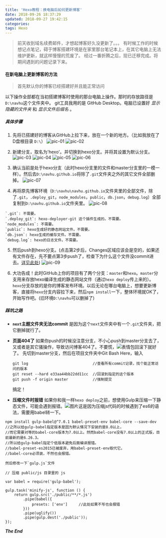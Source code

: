 ```yaml
---
title: 'Hexo教程：换电脑后如何更新博客'
date: 2018-09-26 18:37:29
updated: 2018-09-27 19:42:15
categories:
tags: Hexo
---
```


>前天收到域名续费邮件，才想起博客好久没更新了。。。
>有时候工作的时候想记点笔记，碍于博客搭建环境是在家里那台笔记本上，在其它电脑上无法维护更新，就这样慢慢的荒废了。
>经过一番折腾之后，现已迁移完成。将期间遇到的问题记录下来。

<!-- more -->

#### 在新电脑上更新博客的方法
>首先默认你的博客已经搭建好并且能正常访问

以下操作全部都在当初搭建博客时使用的那台电脑上操作。那时的存放路径是`D:\navhu`这个文件夹中。
git工具我用的是 GitHub Desktop。电脑已设置好 *显示隐藏的文件夹* 和 *显示文件后缀名* 。

##### 具体步骤
1. 先将已搭建好的博客从GitHub上拉下来，放在一个新的地方。（比如我放在了D盘根目录 `D:\`）
![pic-01](https://wx3.sinaimg.cn/mw690/0060lm7Tly1fvndgm9ljqj30sd0fo409.jpg)
![pic-02](https://wx4.sinaimg.cn/mw690/0060lm7Tly1fvndhedwcbj30cg09k0sv.jpg)

2. 新建分支，取名为'hexo'。并切换到hexo分支。并将其设置为默认分支。
![pic-03](https://wx4.sinaimg.cn/mw690/0060lm7Tly1fvndhee78hj30aq067aa5.jpg)
![pic-04](https://wx1.sinaimg.cn/mw690/0060lm7Tly1fvndhedon2j30az07baa3.jpg)
![pic-05](https://wx1.sinaimg.cn/mw690/0060lm7Tly1fvndheeglcj30e202ymx4.jpg)
![pic-06](https://wx2.sinaimg.cn/mw690/0060lm7Tly1fvndtk1hopj30mb08kjs1.jpg)

3. 确认当前是处于hexo分支（此时hexo分支里的文件和master分支里的一模一样）。然后去`D:\navhu.github.io`将除了`.git`文件夹之外的其它文件全部删掉。
![pic-07](https://wx3.sinaimg.cn/mw690/0060lm7Tly1fvne26xulhj306f09e3yp.jpg)

4. 再将原先博客环境（`D:\navhu\navhu.github.io`文件夹里的全部文件，除了`.git`，`.deploy_git`，`node_modules`，`public`，`db.json`，`debug.log`）全部复制到`D:\navhu.github.io`文件夹里。
![pic-08](https://wx4.sinaimg.cn/mw690/0060lm7Tly1fvnegiv54aj307j0bst90.jpg)
```
`.git`: 不需要。
`.deploy_git`: hexo-deployer-git 这个插件生成的。不需要。
`node_modules`: 不需要。
`public`: hexo生成好的静态网站文件。不需要。
`db.json`: hexo生成的缓存文件。不需要。
`debug.log`: hexo的日志文件。不需要。
```

5. 然后push到hexo分支。(点击第2步后，Changes区域应该会是空的，如果还有文件存在，先不要点第3步push了，检查下为什么这个文件没commit进去。[详见此处](#jump))
![pic-09](https://wx1.sinaimg.cn/mw690/0060lm7Tly1fvnf8d08bwj30qo0ie0to.jpg)

6. 大功告成！此时GitHub上你的项目有了两个分支：`master`和`hexo`。`master`分支用来存放hexo编译生成的静态网站文件（通过`hexo deploy`传上来的）。`hexo`分支存放的是你的博客发布环境。以后无论在哪台电脑上，想要更新博客，直接将`hexo`分支内容拉下来，然后`npm install`一下，整体环境就OK了，开始写作吧。(旧环境`D:\navhu`可以删掉了)

##### 踩坑之路
+ **<span id='jump'>`next`主题文件夹无法commit</span>**
是因为这个`next`文件夹中有一个`.git`文件夹，把它删掉就行了。

+ **页面404了**
如果你push的时候没注意分支，不小心push到master分支去了，又或者是其它骚操作，导致访问博客404了。不要慌，![表情包](https://ws1.sinaimg.cn/large/e97784a1gy1fvo4somqrbj205i05cdfo.jpg)回滚下就好了。
先切到master分支，然后在项目文件夹中Git Bash Here，输入
    ```
    git log                             //查看所有commit记录，找个能正常访问的版本
    git reset --hard e33aa44bb22dd11cc  //回滚到指定的这个版本
    git push -f origin master           //强制提交
    ```
    搞定！

+ **压缩文件时报错**
如果你和我一样`hexo deploy`之前，想使用Gulp来压缩一下静态文件，可能会遇到报错。![图片](https://ws1.sinaimg.cn/large/e97784a1gy1fvo63dq31tj20bn04kgll.jpg)这是因为压缩js代码的时候遇到了es6的语法，需要用babel转一下。
```
npm install gulp-babel@^7.0.1 babel-preset-env babel-core --save-dev
//之所以给gulp-babel指定版本是因为默认情况下安装的是8.0以上，
//而它需要对等的babel-core版本为7.0以上。然而babel-core没有7.0以上的正式版，目前最新的是6.26.3。
//所以给gulp-babel指定个低版本避免后面编译报错。
//babel-preset-es2015已被废弃，用babel-preset-env取代它。
//babel-core必须装，不然也会报错。
```
    然后修改一下`gulp.js`文件
```
// 压缩 public/js 目录里的 js

var babel = require('gulp-babel');

gulp.task('minify-js', function () {
    return gulp.src('./public/**/*.js')
        .pipe(babel({
            presets: ['env']     //此处如果不写也会报错
        }))
        .pipe(uglify())
        .pipe(gulp.dest('./public'));
});
```

***The End***